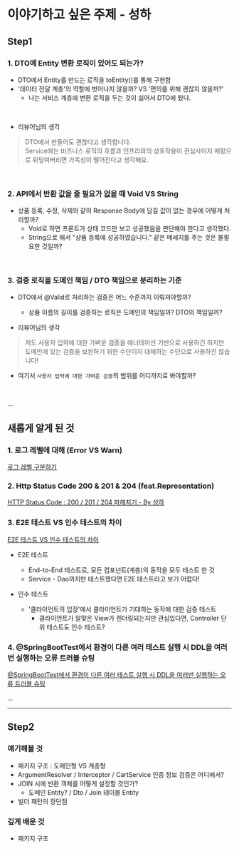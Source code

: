 # 이야기하고 싶은 주제 - 성하

## Step1

### 1. DTO에 Entity 변환 로직이 있어도 되는가?
* DTO에서 Entity를 만드는 로직을 toEntity()를 통해 구현함
* '데이터 전달 계층'의 역할에 벗어나지 않을까? VS '편의를 위해 괜찮지 않을까?'
    * 나는 서비스 계층에 변환 로직을 두는 것이 싫어서 DTO에 뒀다.

<br>

* 리뷰어님의 생각
> DTO에서 만들어도 괜찮다고 생각합니다. <br>
> Service에는 비즈니스 로직의 흐름과 인프라와의 상호작용이 관심사이지 매핑으로 뒤덮여버리면 가독성이 떨어진다고 생각해요.

<br>

### 2. API에서 반환 값을 줄 필요가 없을 때 Void VS String
* 상품 등록, 수정, 삭제와 같이 Response Body에 담길 값이 없는 경우에 어떻게 처리할까?
    * Void로 하면 프론트가 상태 코드만 보고 성공했음을 판단해야 한다고 생각했다.
    * String으로 해서 "상품 등록에 성공하였습니다." 같은 메세지를 주는 것은 불필요한 것일까?

<br>

### 3. 검증 로직을 도메인 책임 / DTO 책임으로 분리하는 기준
* DTO에서 @Valid로 처리하는 검증은 어느 수준까지 이뤄져야할까?
    * 상품 이름의 길이를 검증하는 로직은 도메인의 책임일까? DTO의 책임일까?

* 리뷰어님의 생각
> 저도 사용자 입력에 대한 가벼운 검증을 애너테이션 기반으로 사용하긴 하지만 도메인에 있는 검증을 보완하기 위한 수단이지 대체하는 수단으로 사용하진 않습니다!

* 여기서 `사용자 입력에 대한 가벼운 검증`의 범위를 어디까지로 봐야할까?

<br>

...


## 새롭게 알게 된 것

### 1. 로그 레벨에 대해 (Error VS Warn)
[로그 레벨 구분하기](https://jojoldu.tistory.com/712)

### 2. Http Status Code 200 & 201 & 204 (feat.Representation)
[HTTP Status Code : 200 / 201 / 204 파헤치기 - By 성하](https://prolog.techcourse.co.kr/studylogs/3346)

### 3. E2E 테스트 VS 인수 테스트의 차이
[E2E 테스트 VS 인수 테스트의 차이](https://hyeon9mak.github.io/acceptance-test-vs-e2e-test/)

* E2E 테스트
    * End-to-End 테스트로, 모든 컴포넌트(계층)의 동작을 모두 테스트 한 것
    * Service - Dao까지만 테스트했다면 E2E 테스트라고 보기 어렵다!

* 인수 테스트
    * '클라이언트의 입장'에서 클라이언트가 기대하는 동작에 대한 검증 테스트
        * 클라이언트가 알맞은 View가 렌더링되는지만 관심있다면, Controller 단위 테스트도 인수 테스트?

### 4. @SpringBootTest에서 환경이 다른 여러 테스트 실행 시 DDL을 여러번 실행하는 오류 트러블 슈팅
[@SpringBootTest에서 환경이 다른 여러 테스트 실행 시 DDL을 여러번 실행하는 오류 트러블 슈팅](https://ksh-coding.tistory.com/95)

...


---

## Step2
### 얘기해볼 것

- 패키지 구조 : 도메인형 VS 계층형
- ArgumentResolver / Interceptor / CartService 인증 정보 검증은 어디에서?
- JOIN 시에 반환 객체를 어떻게 설정할 것인가?
  - 도메인 Entity? / Dto / Join 테이블 Entity
- 빌더 패턴의 장단점

### 깊게 배운 것

- 패키지 구조

